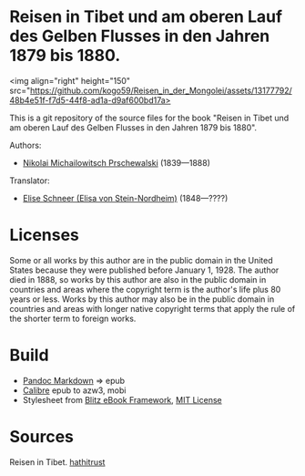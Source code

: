 # Reisen in Tibet und am oberen Lauf des Gelben Flusses in den Jahren 1879 bis 1880.

<img align="right" height="150" src="https://github.com/kogo59/Reisen_in_der_Mongolei/assets/13177792/48b4e51f-f7d5-44f8-ad1a-d9af600bd17a>

This is a git repository of the source files for the book "Reisen in Tibet und am oberen Lauf des Gelben Flusses in den Jahren 1879 bis 1880".

Authors:

* [Nikolai Michailowitsch Prschewalski](https://de.wikipedia.org/wiki/Nikolai_Michailowitsch_Prschewalski) (1839—1888)

Translator:

* [Elise Schneer (Elisa von Stein-Nordheim)](https://d-nb.info/gnd/1089478542) (1848—????)


# Licenses
Some or all works by this author are in the public domain in the United States
because they were published before January 1, 1928. The author died in 1888, so
works by this author are also in the public domain in countries and areas where
the copyright term is the author's life plus 80 years or less. Works by this
author may also be in the public domain in countries and areas with longer
native copyright terms that apply the rule of the shorter term to foreign works.

# Build
* [Pandoc Markdown](https://pandoc.org/MANUAL.html#pandocs-markdown) => epub
* [Calibre](https://calibre-ebook.com/) epub to azw3, mobi
* Stylesheet from [Blitz eBook Framework](https://friendsofepub.github.io/Blitz/), [MIT License](https://github.com/FriendsOfEpub/Blitz/blob/master/LICENSE)

# Sources
Reisen in Tibet. [hathitrust](https://babel.hathitrust.org/cgi/pt?id=uc1.$b52822&view=1up&seq=7)

